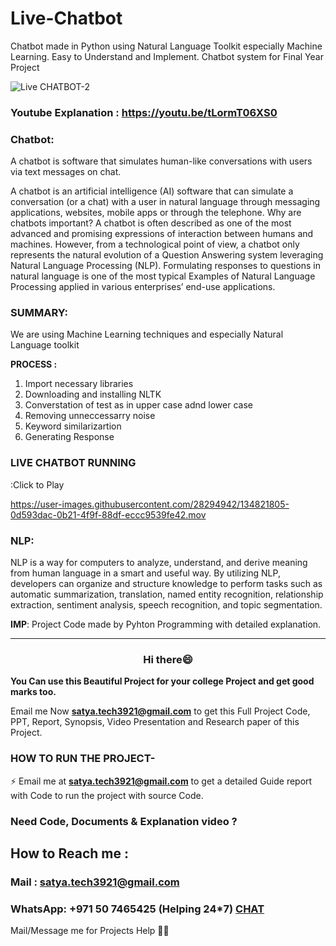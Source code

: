 # Live-Chatbot

Chatbot made in Python using Natural Language Toolkit especially Machine Learning. Easy to Understand and Implement. Chatbot system for Final Year Project

![Live CHATBOT-2](https://user-images.githubusercontent.com/28294942/134822533-35c1e851-1dde-44d6-9113-39dff062239f.gif)

### Youtube Explanation : https://youtu.be/tLormT06XS0

### Chatbot:

A chatbot is software that simulates human-like conversations with users via text messages on chat.

A chatbot is an artificial intelligence (AI) software that can simulate a conversation (or a chat) with a user in natural language through messaging applications, websites, mobile apps or through the telephone.
Why are chatbots important? A chatbot is often described as one of the most advanced and promising expressions of interaction between humans and machines. However, from a technological point of view, a chatbot only represents the natural evolution of a Question Answering system leveraging Natural Language Processing (NLP). Formulating responses to questions in natural language is one of the most typical Examples of Natural Language Processing applied in various enterprises’ end-use applications.

### SUMMARY:

We are using Machine Learning techniques and especially Natural Language toolkit

**PROCESS :**

1. Import necessary libraries
2. Downloading and installing NLTK
3. Converstation of test as in upper case adnd lower case
4. Removing unneccessarry noise
5. Keyword similarizartion
6. Generating Response

### LIVE CHATBOT RUNNING

:Click to Play

https://user-images.githubusercontent.com/28294942/134821805-0d593dac-0b21-4f9f-88df-eccc9539fe42.mov

### NLP:

NLP is a way for computers to analyze, understand, and derive meaning from human language in a smart and useful way. By utilizing NLP, developers can organize and structure knowledge to perform tasks such as automatic summarization, translation, named entity recognition, relationship extraction, sentiment analysis, speech recognition, and topic segmentation.

**IMP**: Project Code made by Pyhton Programming with detailed explanation.

---

<h3 align="center">Hi there😄</h3>

**You Can use this Beautiful Project for your college Project and get good marks too.**

Email me Now **satya.tech3921@gmail.com** to get this Full Project Code, PPT, Report, Synopsis, Video Presentation and Research paper of this Project.

### HOW TO RUN THE PROJECT-

⚡ Email me at **satya.tech3921@gmail.com** to get a detailed Guide report with Code to run the project with source Code.

### Need Code, Documents & Explanation video ?

## How to Reach me :

### Mail : satya.tech3921@gmail.com

### WhatsApp: **+971 50 7465425** (Helping 24\*7) **[CHAT](https://wa.me/message/CHWN2AHCPMAZK1)**

Mail/Message me for Projects Help 🙏🏻
